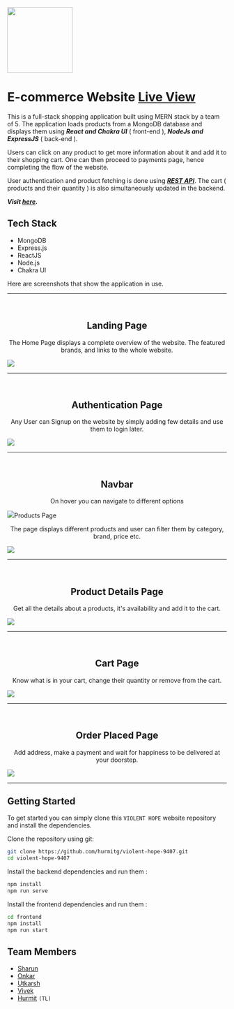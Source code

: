 <img src="https://user-images.githubusercontent.com/101565835/209437411-339662d2-07cb-4df3-b273-39d42997bc28.jpeg" style="width:150px" />

# E-commerce Website  <a href="https://violent-hope-ecomm.netlify.app/">Live View</a>

This is a full-stack shopping application built using MERN stack by a team of 5. The application loads products from a MongoDB database and displays them using **_React and Chakra UI_** ( front-end ), **_NodeJs and ExpressJS_** ( back-end ).

Users can click on any product to get more information about it and add it to their shopping cart. One can then proceed to payments page, hence completing the flow of the website.

User authentication and product fetching is done using <u>**_REST API_**</u>. The cart ( products and their quantity ) is also simultaneously updated in the backend.

**_Visit [here](https://violent-hope.netlify.app/)._**

## Tech Stack

- MongoDB
- Express.js
- ReactJS
- Node.js
- Chakra UI

Here are screenshots that show the application in use.

<hr/>
<br>
<h2 align="center">Landing Page</h2>

<p align="center">The Home Page displays a complete overview of the website. The featured brands, and links to the whole website.</p>

<img src="https://user-images.githubusercontent.com/101565835/209432112-cee18dba-e12f-4da7-b90a-76296424a3e4.png"/>

---

<br>
<h2 align="center">Authentication Page</h2>

<p align="center">Any User can Signup on the website by simply adding few details and use them to login later.</p>

<img src="https://user-images.githubusercontent.com/101565835/209432072-da6e421b-954f-462a-9272-f4548fb4ae1c.png"/>

---
<br>
<h2 align="center">Navbar</h2>
<p align="center">On hover you can navigate to different options</p>
<img src="https://user-images.githubusercontent.com/101565835/209432793-db6a0e6c-25e9-4459-b3a9-cf7a0ef4660e.png/>
<br>
<h2 align="center">Products Page</h2>

<p align="center">The page displays different products and user can filter them by category, brand, price etc.</p>

<img src="https://user-images.githubusercontent.com/101565835/209432793-db6a0e6c-25e9-4459-b3a9-cf7a0ef4660e.png"/>

---

<br>
<h2 align="center">Product Details Page</h2>

<p align="center">Get all the details about a products, it's availability and add it to the cart.</p>

<img src="https://user-images.githubusercontent.com/101565835/209432166-9443b3d4-e995-4bff-a39a-1a326848e22e.png"/>

---

<br>
<h2 align="center">Cart Page</h2>

<p align="center">Know what is in your cart, change their quantity or remove from the cart.</p>

<img src="https://user-images.githubusercontent.com/101565835/209432072-da6e421b-954f-462a-9272-f4548fb4ae1c.png"/>

---

<br>
<h2 align="center">Order Placed Page</h2>

<p align="center">Add address, make a payment and wait for happiness to be delivered at your doorstep.</p>

<img src="https://user-images.githubusercontent.com/101565835/209431982-eff20e4a-2d63-4c75-b8ce-bdbe567fa414.png"/>

---

## Getting Started

To get started you can simply clone this `VIOLENT HOPE` website repository and install the dependencies.

Clone the repository using git:

```bash
git clone https://github.com/hurmitg/violent-hope-9407.git
cd violent-hope-9407
```

Install the backend dependencies and run them :

```bash
npm install
npm run serve
```

Install the frontend dependencies and run them :

```bash
cd frontend
npm install
npm run start
```

## Team Members

- [Sharun](https://github.com/SHARUN266)
- [Onkar](https://github.com/Onkar271998)
- [Utkarsh](https://github.com/utkarshqw)
- [Vivek](https://github.com/Vivek-Nemade)
- [Hurmit](https://github.com/hurmitg) `(TL)`

